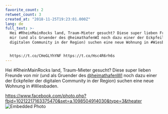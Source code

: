```yaml
---
favorite_count: 2
retweet_count: 3
created_at: "2018-11-25T19:23:01.000Z"
lang: de
full_text: >-
  Hei #RheinMainRocks land, Traum-Mieter gesucht? Diese super lieben Freunde von
  mir (und als Gruender des @heimathafenWI noch dazu einer der Eckpfeiler der
  digitalen Community in der Region) suchen eine neue Wohnung in #Wiesbaden. 


  https://t.co/CHeGLYhYNF https://t.co/Hsc4R6rh6s
---
```


Hei #RheinMainRocks land, Traum-Mieter gesucht? Diese super lieben Freunde von
mir (und als Gruender des [@heimathafenWI](https://twitter.com/heimathafenWI)
noch dazu einer der Eckpfeiler der digitalen Community in der Region) suchen
eine neue Wohnung in #Wiesbaden.

<https://www.facebook.com/photo.php?fbid=10212217163375470&set=a.1098504914030&type=3&theater>
![Embedded Photo](https://twitter-media-coderbyheart.s3.eu-north-1.amazonaws.com/1066774272914456577-Ds3ww7YW0AERH5b.jpg)
